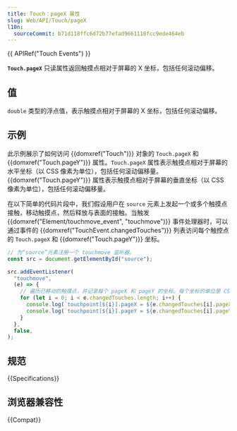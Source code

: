 ```yaml
---
title: Touch：pageX 属性
slug: Web/API/Touch/pageX
l10n:
  sourceCommit: b71d118ffc6d72b77efad9661110fcc9ede464eb
---
```


{{ APIRef("Touch Events") }}

**`Touch.pageX`** 只读属性返回触摸点相对于屏幕的 X 坐标，包括任何滚动偏移。

## 值

`double` 类型的浮点值，表示触摸点相对于屏幕的 X 坐标，包括任何滚动偏移。

## 示例

此示例展示了如何访问 {{domxref("Touch")}} 对象的 `Touch.pageX` 和 {{domxref("Touch.pageY")}} 属性。`Touch.pageX` 属性表示触摸点相对于屏幕的水平坐标（以 CSS 像素为单位），包括任何滚动偏移量。{{domxref("Touch.pageY")}} 属性表示触摸点相对于屏幕的垂直坐标（以 CSS 像素为单位），包括任何滚动偏移量。

在以下简单的代码片段中，我们假设用户在 `source` 元素上发起一个或多个触摸点接触，移动触摸点，然后释放与表面的接触。当触发 {{domxref("Element/touchmove_event", "touchmove")}} 事件处理器时，可以通过事件的 {{domxref("TouchEvent.changedTouches")}} 列表访问每个触控点的 `Touch.pageX` 和 {{domxref("Touch.pageY")}} 坐标。 

```js
// 为“source”元素注册一个 touchmove 监听器。
const src = document.getElementById("source");

src.addEventListener(
  "touchmove",
  (e) => {
    // 遍历已移动的触摸点，并记录每个 pageX 和 pageY 的坐标。每个坐标的单位是 CSS 像素。
    for (let i = 0; i < e.changedTouches.length; i++) {
      console.log(`touchpoint[${i}].pageX = ${e.changedTouches[i].pageX}`);
      console.log(`touchpoint[${i}].pageY = ${e.changedTouches[i].pageY}`);
    }
  },
  false,
);
```

## 规范

{{Specifications}}

## 浏览器兼容性

{{Compat}}
